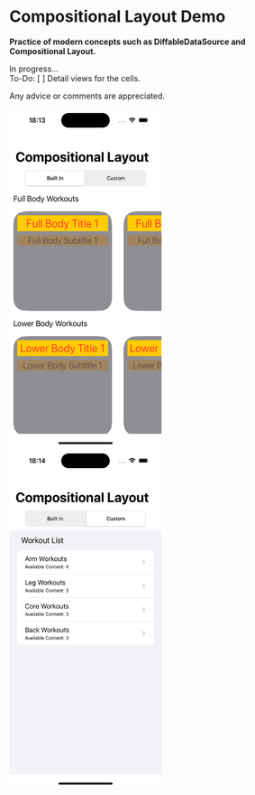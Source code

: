 # Compositional Layout Demo

**Practice of modern concepts such as DiffableDataSource and Compositional Layout.**

In progress...<br/>
To-Do:  [ ] Detail views for the cells.<br/>

Any advice or comments are appreciated.

[<img src="builtInSegment.png" width="270" height="600" />](builtInSegment.png)&nbsp;&nbsp;&nbsp;&nbsp;
[<img src="customSegment.png" width="270" height="600" />](customSegment.png)

